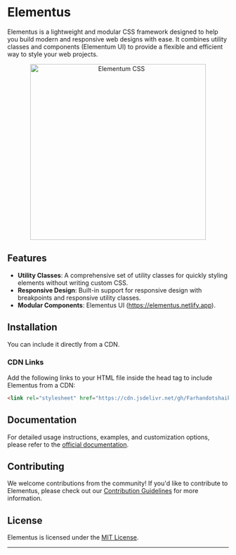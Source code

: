 # Elementus 

Elementus is a lightweight and modular CSS framework designed to help you build modern and responsive web designs with ease. It combines utility classes and components (Elementum UI) to provide a flexible and efficient way to style your web projects.

<p align="center">
  <a href="https://elementus.netlify.app" target="_blank">
    <picture>
      <img alt="Elementum CSS" src="./assets/img/Logo.png" height="400" width="400">
    </picture>
  </a>
</p>


## Features

- **Utility Classes**: A comprehensive set of utility classes for quickly styling elements without writing custom CSS.
- **Responsive Design**: Built-in support for responsive design with breakpoints and responsive utility classes.
- **Modular Components**: Elementus UI (https://elementus.netlify.app).

## Installation

You can include it directly from a CDN.

### CDN Links

Add the following links to your HTML file inside the head tag to include Elementus from a CDN:

```html
<link rel="stylesheet" href="https://cdn.jsdelivr.net/gh/Farhandotshaikh/ElementusLabs@main/assets/css/Elementus.min.css">
```


## Documentation

For detailed usage instructions, examples, and customization options, please refer to the [official documentation](https://elementus.netlify.app).

## Contributing

We welcome contributions from the community! If you'd like to contribute to Elementus, please check out our [Contribution Guidelines](CONTRIBUTING.md) for more information.

## License

Elementus is licensed under the [MIT License](LICENSE).

---

